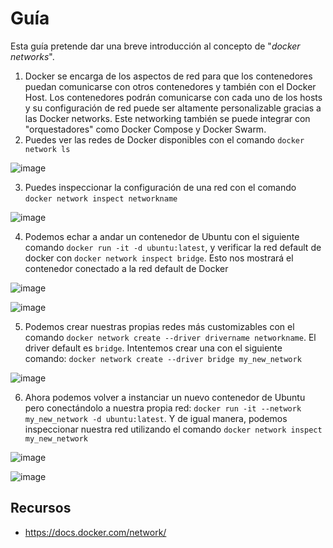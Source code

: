 # Guía

Esta guía pretende dar una breve introducción al concepto de "_docker networks_".

1. Docker se encarga de los aspectos de red para que los contenedores puedan comunicarse con otros contenedores y también con el Docker Host. Los contenedores podrán comunicarse con cada uno de los hosts y su configuración de red puede ser altamente personalizable gracias a las Docker networks. Este networking también se puede integrar con "orquestadores" como Docker Compose y Docker Swarm.
2. Puedes ver las redes de Docker disponibles con el comando `docker network ls`

  ![image](https://user-images.githubusercontent.com/71090472/172037577-ca60ada2-d41f-4d0e-96b4-083b1bb88595.png)

3. Puedes inspeccionar la configuración de una red con el comando `docker network inspect networkname`

  ![image](https://user-images.githubusercontent.com/71090472/172037615-338fb7f1-3a46-4d0e-8bc3-b4920db7555d.png)

4. Podemos echar a andar un contenedor de Ubuntu con el siguiente comando `docker run -it -d ubuntu:latest`, y verificar la red default de docker con `docker network inspect bridge`. Esto nos mostrará el contenedor conectado a la red default de Docker

  ![image](https://user-images.githubusercontent.com/71090472/172037962-b52395e8-2262-43dc-a208-277d14bd271b.png)
  
  ![image](https://user-images.githubusercontent.com/71090472/172038052-5e93717d-2b08-4047-9bc7-6faa80465f2f.png)

5. Podemos crear nuestras propias redes más customizables con el comando `docker network create --driver drivername networkname`. El driver default es `bridge`. Intentemos crear una con el siguiente comando: `docker network create --driver bridge my_new_network`

  ![image](https://user-images.githubusercontent.com/71090472/172038137-0a8a3101-a663-4c60-867e-21ad2b24db23.png)

6. Ahora podemos volver a instanciar un nuevo contenedor de Ubuntu pero conectándolo a nuestra propia red: `docker run -it --network my_new_network -d ubuntu:latest`. Y de igual manera, podemos inspeccionar nuestra red utilizando el comando `docker network inspect my_new_network`

  ![image](https://user-images.githubusercontent.com/71090472/172038290-b2ec0a6d-7538-4052-a6f6-77bcd86df119.png)

  ![image](https://user-images.githubusercontent.com/71090472/172038305-bd69aec0-5ff9-4b56-bbf1-d67365fba962.png)  

## Recursos

- <https://docs.docker.com/network/>

